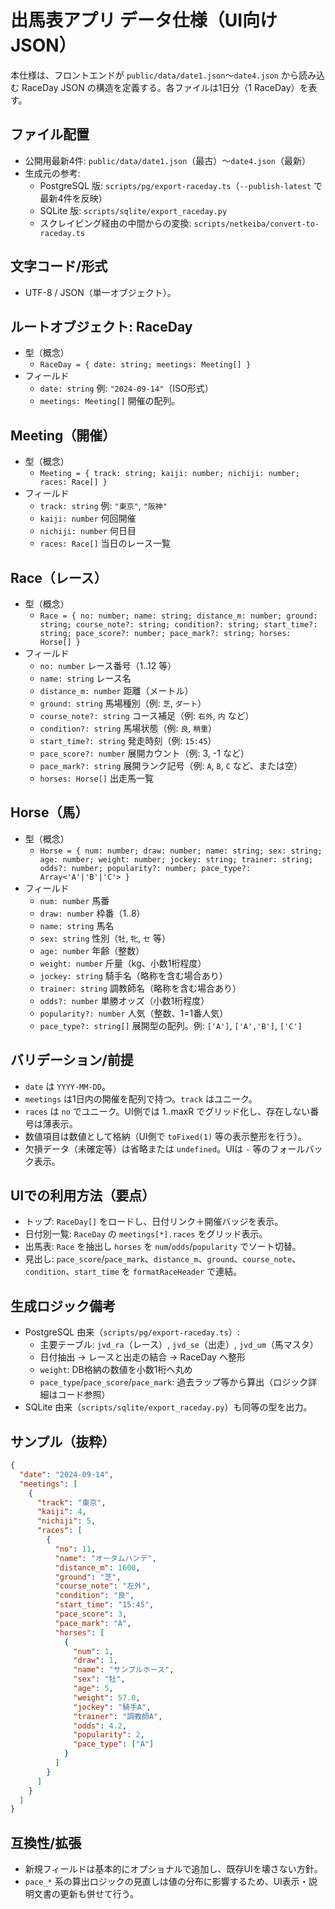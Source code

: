 # 出馬表アプリ データ仕様（UI向けJSON）

本仕様は、フロントエンドが `public/data/date1.json`〜`date4.json` から読み込む RaceDay JSON の構造を定義する。各ファイルは1日分（1 RaceDay）を表す。

## ファイル配置
- 公開用最新4件: `public/data/date1.json`（最古）〜`date4.json`（最新）
- 生成元の参考:
  - PostgreSQL 版: `scripts/pg/export-raceday.ts`（`--publish-latest` で最新4件を反映）
  - SQLite 版: `scripts/sqlite/export_raceday.py`
  - スクレイピング経由の中間からの変換: `scripts/netkeiba/convert-to-raceday.ts`

## 文字コード/形式
- UTF-8 / JSON（単一オブジェクト）。

## ルートオブジェクト: RaceDay
- 型（概念）
  - `RaceDay = { date: string; meetings: Meeting[] }`
- フィールド
  - `date: string` 例: `"2024-09-14"`（ISO形式）
  - `meetings: Meeting[]` 開催の配列。

## Meeting（開催）
- 型（概念）
  - `Meeting = { track: string; kaiji: number; nichiji: number; races: Race[] }`
- フィールド
  - `track: string` 例: `"東京"`, `"阪神"`
  - `kaiji: number` 何回開催
  - `nichiji: number` 何日目
  - `races: Race[]` 当日のレース一覧

## Race（レース）
- 型（概念）
  - `Race = { no: number; name: string; distance_m: number; ground: string; course_note?: string; condition?: string; start_time?: string; pace_score?: number; pace_mark?: string; horses: Horse[] }`
- フィールド
  - `no: number` レース番号（1..12 等）
  - `name: string` レース名
  - `distance_m: number` 距離（メートル）
  - `ground: string` 馬場種別（例: `芝`, `ダート`）
  - `course_note?: string` コース補足（例: `右外`, `内` など）
  - `condition?: string` 馬場状態（例: `良`, `稍重`）
  - `start_time?: string` 発走時刻（例: `15:45`）
  - `pace_score?: number` 展開カウント（例: 3, -1 など）
  - `pace_mark?: string` 展開ランク記号（例: `A`, `B`, `C` など、または空）
  - `horses: Horse[]` 出走馬一覧

## Horse（馬）
- 型（概念）
  - `Horse = { num: number; draw: number; name: string; sex: string; age: number; weight: number; jockey: string; trainer: string; odds?: number; popularity?: number; pace_type?: Array<'A'|'B'|'C'> }`
- フィールド
  - `num: number` 馬番
  - `draw: number` 枠番（1..8）
  - `name: string` 馬名
  - `sex: string` 性別（`牡`, `牝`, `セ` 等）
  - `age: number` 年齢（整数）
  - `weight: number` 斤量（kg、小数1桁程度）
  - `jockey: string` 騎手名（略称を含む場合あり）
  - `trainer: string` 調教師名（略称を含む場合あり）
  - `odds?: number` 単勝オッズ（小数1桁程度）
  - `popularity?: number` 人気（整数、1=1番人気）
  - `pace_type?: string[]` 展開型の配列。例: `['A']`, `['A','B']`, `['C']`

## バリデーション/前提
- `date` は `YYYY-MM-DD`。
- `meetings` は1日内の開催を配列で持つ。`track` はユニーク。
- `races` は `no` でユニーク。UI側では 1..maxR でグリッド化し、存在しない番号は薄表示。
- 数値項目は数値として格納（UI側で `toFixed(1)` 等の表示整形を行う）。
- 欠損データ（未確定等）は省略または `undefined`。UIは `-` 等のフォールバック表示。

## UIでの利用方法（要点）
- トップ: `RaceDay[]` をロードし、日付リンク＋開催バッジを表示。
- 日付別一覧: `RaceDay` の `meetings[*].races` をグリッド表示。
- 出馬表: `Race` を抽出し `horses` を `num`/`odds`/`popularity` でソート切替。
- 見出し: `pace_score`/`pace_mark`、`distance_m`、`ground`、`course_note`、`condition`、`start_time` を `formatRaceHeader` で連結。

## 生成ロジック備考
- PostgreSQL 由来（`scripts/pg/export-raceday.ts`）:
  - 主要テーブル: `jvd_ra`（レース）, `jvd_se`（出走）, `jvd_um`（馬マスタ）
  - 日付抽出 → レースと出走の結合 → RaceDay へ整形
  - `weight`: DB格納の数値を小数1桁へ丸め
  - `pace_type`/`pace_score`/`pace_mark`: 過去ラップ等から算出（ロジック詳細はコード参照）
- SQLite 由来（`scripts/sqlite/export_raceday.py`）も同等の型を出力。

## サンプル（抜粋）
```json
{
  "date": "2024-09-14",
  "meetings": [
    {
      "track": "東京",
      "kaiji": 4,
      "nichiji": 5,
      "races": [
        {
          "no": 11,
          "name": "オータムハンデ",
          "distance_m": 1600,
          "ground": "芝",
          "course_note": "左外",
          "condition": "良",
          "start_time": "15:45",
          "pace_score": 3,
          "pace_mark": "A",
          "horses": [
            {
              "num": 1,
              "draw": 1,
              "name": "サンプルホース",
              "sex": "牡",
              "age": 5,
              "weight": 57.0,
              "jockey": "騎手A",
              "trainer": "調教師A",
              "odds": 4.2,
              "popularity": 2,
              "pace_type": ["A"]
            }
          ]
        }
      ]
    }
  ]
}
```

## 互換性/拡張
- 新規フィールドは基本的にオプショナルで追加し、既存UIを壊さない方針。
- `pace_*` 系の算出ロジックの見直しは値の分布に影響するため、UI表示・説明文書の更新も併せて行う。
